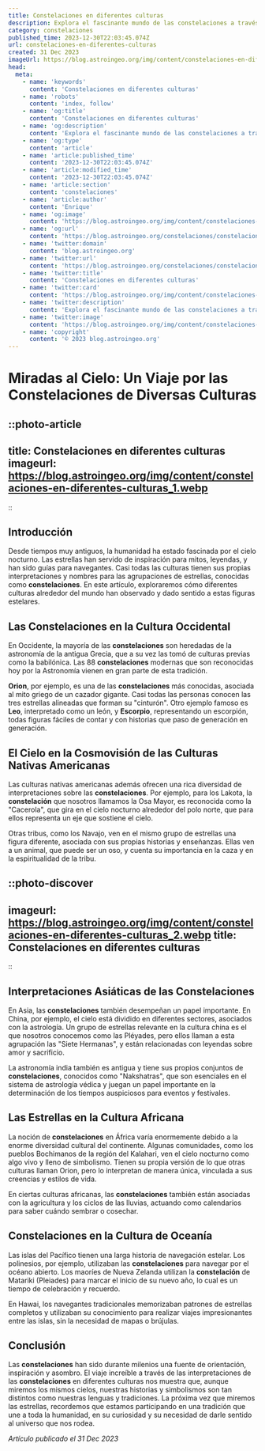 ```yaml
---
title: Constelaciones en diferentes culturas
description: Explora el fascinante mundo de las constelaciones a través de diversas culturas y descubre cómo las estrellas conectan mitos y tradiciones globales.
category: constelaciones
published_time: 2023-12-30T22:03:45.074Z
url: constelaciones-en-diferentes-culturas
created: 31 Dec 2023
imageUrl: https://blog.astroingeo.org/img/content/constelaciones-en-diferentes-culturas_1.webp
head:
  meta:
    - name: 'keywords'
      content: 'Constelaciones en diferentes culturas'
    - name: 'robots'
      content: 'index, follow'
    - name: 'og:title'
      content: 'Constelaciones en diferentes culturas'
    - name: 'og:description'
      content: 'Explora el fascinante mundo de las constelaciones a través de diversas culturas y descubre cómo las estrellas conectan mitos y tradiciones globales.'
    - name: 'og:type'
      content: 'article'
    - name: 'article:published_time'
      content: '2023-12-30T22:03:45.074Z'
    - name: 'article:modified_time'
      content: '2023-12-30T22:03:45.074Z'
    - name: 'article:section'
      content: 'constelaciones'
    - name: 'article:author'
      content: 'Enrique'
    - name: 'og:image'
      content: 'https://blog.astroingeo.org/img/content/constelaciones-en-diferentes-culturas_1.webp'
    - name: 'og:url'
      content: 'https://blog.astroingeo.org/constelaciones/constelaciones-en-diferentes-culturas'
    - name: 'twitter:domain'
      content: 'blog.astroingeo.org'
    - name: 'twitter:url'
      content: 'https://blog.astroingeo.org/constelaciones/constelaciones-en-diferentes-culturas'
    - name: 'twitter:title'
      content: 'Constelaciones en diferentes culturas'
    - name: 'twitter:card'
      content: 'https://blog.astroingeo.org/img/content/constelaciones-en-diferentes-culturas_1.webp'
    - name: 'twitter:description'
      content: 'Explora el fascinante mundo de las constelaciones a través de diversas culturas y descubre cómo las estrellas conectan mitos y tradiciones globales.'
    - name: 'twitter:image'
      content: 'https://blog.astroingeo.org/img/content/constelaciones-en-diferentes-culturas_1.webp'
    - name: 'copyright'
      content: '© 2023 blog.astroingeo.org'
---
```

# Miradas al Cielo: Un Viaje por las Constelaciones de Diversas Culturas

::photo-article
---
title: Constelaciones en diferentes culturas
imageurl: https://blog.astroingeo.org/img/content/constelaciones-en-diferentes-culturas_1.webp
---
::

## Introducción

Desde tiempos muy antiguos, la humanidad ha estado fascinada por el cielo nocturno. Las estrellas han servido de inspiración para mitos, leyendas, y han sido guías para navegantes. Casi todas las culturas tienen sus propias interpretaciones y nombres para las agrupaciones de estrellas, conocidas como **constelaciones**. En este artículo, exploraremos cómo diferentes culturas alrededor del mundo han observado y dado sentido a estas figuras estelares.

## Las Constelaciones en la Cultura Occidental

En Occidente, la mayoría de las **constelaciones** son heredadas de la astronomía de la antigua Grecia, que a su vez las tomó de culturas previas como la babilónica. Las 88 **constelaciones** modernas que son reconocidas hoy por la Astronomía vienen en gran parte de esta tradición. 

**Orion**, por ejemplo, es una de las **constelaciones** más conocidas, asociada al mito griego de un cazador gigante. Casi todas las personas conocen las tres estrellas alineadas que forman su "cinturón". Otro ejemplo famoso es **Leo**, interpretado como un león, y **Escorpio**, representando un escorpión, todas figuras fáciles de contar y con historias que paso de generación en generación.

## El Cielo en la Cosmovisión de las Culturas Nativas Americanas

Las culturas nativas americanas además ofrecen una rica diversidad de interpretaciones sobre las **constelaciones**. Por ejemplo, para los Lakota, la **constelación** que nosotros llamamos la Osa Mayor, es reconocida como la "Cacerola", que gira en el cielo nocturno alrededor del polo norte, que para ellos representa un eje que sostiene el cielo.

Otras tribus, como los Navajo, ven en el mismo grupo de estrellas una figura diferente, asociada con sus propias historias y enseñanzas. Ellas ven a un animal, que puede ser un oso, y cuenta su importancia en la caza y en la espiritualidad de la tribu.


::photo-discover
---
imageurl: https://blog.astroingeo.org/img/content/constelaciones-en-diferentes-culturas_2.webp
title: Constelaciones en diferentes culturas
---
::

## Interpretaciones Asiáticas de las Constelaciones

En Asia, las **constelaciones** también desempeñan un papel importante. En China, por ejemplo, el cielo está dividido en diferentes sectores, asociados con la astrología. Un grupo de estrellas relevante en la cultura china es el que nosotros conocemos como las Pléyades, pero ellos llaman a esta agrupación las "Siete Hermanas", y están relacionadas con leyendas sobre amor y sacrificio.

La astronomía india también es antigua y tiene sus propios conjuntos de **constelaciones**, conocidos como "Nakshatras", que son esenciales en el sistema de astrología védica y juegan un papel importante en la determinación de los tiempos auspiciosos para eventos y festivales.

## Las Estrellas en la Cultura Africana

La noción de **constelaciones** en África varía enormemente debido a la enorme diversidad cultural del continente. Algunas comunidades, como los pueblos Bochimanos de la región del Kalahari, ven el cielo nocturno como algo vivo y lleno de simbolismo. Tienen su propia versión de lo que otras culturas llaman Orion, pero lo interpretan de manera única, vinculada a sus creencias y estilos de vida.

En ciertas culturas africanas, las **constelaciones** también están asociadas con la agricultura y los ciclos de las lluvias, actuando como calendarios para saber cuándo sembrar o cosechar.

## Constelaciones en la Cultura de Oceanía

Las islas del Pacífico tienen una larga historia de navegación estelar. Los polinesios, por ejemplo, utilizaban las **constelaciones** para navegar por el océano abierto. Los maoríes de Nueva Zelanda utilizan la **constelación** de Matariki (Pleiades) para marcar el inicio de su nuevo año, lo cual es un tiempo de celebración y recuerdo.

En Hawai, los navegantes tradicionales memorizaban patrones de estrellas completos y utilizaban su conocimiento para realizar viajes impresionantes entre las islas, sin la necesidad de mapas o brújulas.

## Conclusión

Las **constelaciones** han sido durante milenios una fuente de orientación, inspiración y asombro. El viaje increíble a través de las interpretaciones de las **constelaciones** en diferentes culturas nos muestra que, aunque miremos los mismos cielos, nuestras historias y simbolismos son tan distintos como nuestras lenguas y tradiciones. La próxima vez que miremos las estrellas, recordemos que estamos participando en una tradición que une a toda la humanidad, en su curiosidad y su necesidad de darle sentido al universo que nos rodea.

_Artículo publicado el 31 Dec 2023_
